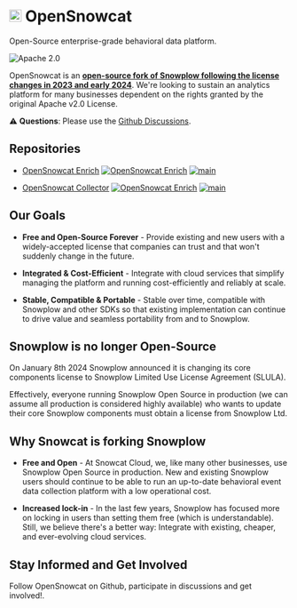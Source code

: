 # <img src="https://opensnowcat.io/favicon.ico" alt="drawing" height="22"/> OpenSnowcat </h1>

 Open-Source enterprise-grade behavioral data platform.

 ![Apache 2.0](https://img.shields.io/badge/license-Apache--2-blue.svg?style=flat)

OpenSnowcat is an <span style="text-decoration:underline;font-weight:bold">open-source fork of Snowplow following the license changes in 2023 and early 2024</span>. We're looking to sustain an analytics platform for many businesses dependent on the rights granted by the original Apache v2.0 License.

 :warning: **Questions**: Please use the [Github Discussions](https://github.com/orgs/opensnowcat/discussions/).


## Repositories
- [OpenSnowcat Enrich](https://github.com/opensnowcat/opensnowcat-enrich) [![OpenSnowcat Enrich][enrich-release-image]][enrich-releases] [![main](https://github.com/opensnowcat/opensnowcat-enrich/actions/workflows/test.yml/badge.svg?branch=main)](https://github.com/opensnowcat/opensnowcat-enrich/actions/workflows/test.yml)

- [OpenSnowcat Collector](https://github.com/opensnowcat/opensnowcat-collector) [![OpenSnowcat Enrich][collector-release-image]][collector-releases] [![main](https://github.com/opensnowcat/opensnowcat-enrich/actions/workflows/test.yml/badge.svg?branch=main)](https://github.com/opensnowcat/opensnowcat-collector/actions/workflows/test.yml)

## Our Goals

- **Free and Open-Source Forever** - Provide existing and new users with a widely-accepted license that companies can trust and that won't suddenly change in the future.

- **Integrated & Cost-Efficient** - Integrate with cloud services that simplify managing the platform and running cost-efficiently and reliably at scale.

- **Stable, Compatible & Portable** - Stable over time, compatible with Snowplow and other SDKs so that existing implementation can continue to drive value and seamless portability from and to Snowplow.

## Snowplow is no longer Open-Source
On January 8th 2024 Snowplow announced it is changing its core components license to Snowplow Limited Use License Agreement (SLULA).

Effectively, everyone running Snowplow Open Source in production (we can assume all production is considered highly available) who wants to update their core Snowplow components must obtain a license from Snowplow Ltd.

## Why Snowcat is forking Snowplow

- **Free and Open** - At Snowcat Cloud, we, like many other businesses, use Snowplow Open Source in production. New and existing Snowplow users should continue to be able to run an up-to-date behavioral event data collection platform with a low operational cost.

- **Increased lock-in** - In the last few years, Snowplow has focused more on locking in users than setting them free (which is understandable). Still, we believe there's a better way: Integrate with existing, cheaper, and ever-evolving cloud services.

## Stay Informed and Get Involved

Follow OpenSnowcat on Github, participate in discussions and get involved!.


[enrich-release-image]: https://img.shields.io/github/v/release/opensnowcat/opensnowcat-enrich?link=https%3A%2F%2Fgithub.com%2Fopensnowcat%2Fopensnowcat-enrich%2Freleases
[enrich-releases]: https://github.com/opensnowcat/opensnowcat-enrich/releases

[collector-release-image]: https://img.shields.io/github/v/release/opensnowcat/opensnowcat-collector?link=https%3A%2F%2Fgithub.com%2Fopensnowcat%2Fopensnowcat-collector%2Freleases
[collector-releases]: https://github.com/opensnowcat/opensnowcat-collector/releases
